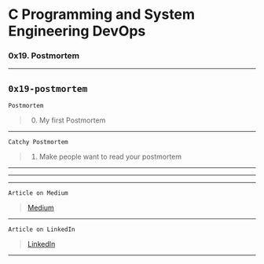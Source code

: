 # C Programming and System Engineering DevOps
### 0x19. Postmortem
---
`0x19-postmortem`
---
`Postmortem`
> 0. My first Postmortem
---
`Catchy Postmortem`
> 1. Make people want to read your postmortem
---
---
---
`Article on Medium`
> [Medium](https://medium.com/@ongomdaniel9/postmortem-ultimate-guide-to-writing-a-good-incident-report-or-postmortem-126cb92fe566)
---
`Article on LinkedIn`
> [LinkedIn](https://www.linkedin.com/pulse/postmortem-ultimate-guide-writing-good-incident-report-ongom-daniel-m6llf/)
---
